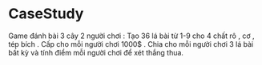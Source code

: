# CaseStudy
Game đánh bài 3 cây 2 người chơi :
Tạo 36 lá bài từ 1-9 cho 4 chất rô , cơ , tép bích .
Cấp cho mỗi người chơi 1000$ .
Chia cho mỗi người chơi 3 lá bài bất kỳ và tính điểm mỗi người chơi để xét thắng thua.
